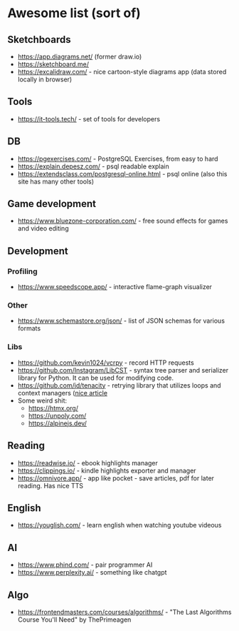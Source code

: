 # Awesome list (sort of)

## Sketchboards

* https://app.diagrams.net/ (former draw.io)
* https://sketchboard.me/
* https://excalidraw.com/ - nice cartoon-style diagrams app (data stored locally in browser)

## Tools

* https://it-tools.tech/ - set of tools for developers

## DB

* https://pgexercises.com/ - PostgreSQL Exercises, from easy to hard
* https://explain.depesz.com/ - psql readable explain
* https://extendsclass.com/postgresql-online.html - psql online (also this site has many other tools)

## Game development

* https://www.bluezone-corporation.com/ - free sound effects for games and video editing

## Development

### Profiling

* https://www.speedscope.app/ - interactive flame-graph visualizer

### Other

* https://www.schemastore.org/json/ - list of JSON schemas for various formats

### Libs

* https://github.com/kevin1024/vcrpy - record HTTP requests
* https://github.com/Instagram/LibCST - syntax tree parser and serializer library for Python. It can be used for modifying code.
* https://github.com/jd/tenacity - retrying library that utilizes loops and context managers ([nice article](https://www.bitecode.dev/p/python-cocktail-mix-a-context-manager)
* Some weird shit:
    * https://htmx.org/
    * https://unpoly.com/
    * https://alpinejs.dev/

## Reading

* https://readwise.io/ - ebook highlights manager
* https://clippings.io/ - kindle highlights exporter and manager
* https://omnivore.app/ - app like pocket - save articles, pdf for later reading. Has nice TTS

## English

* https://youglish.com/ - learn english when watching youtube videous

## AI

* https://www.phind.com/ - pair programmer AI
* https://www.perplexity.ai/ - something like chatgpt

## Algo

* https://frontendmasters.com/courses/algorithms/ - "The Last Algorithms Course You'll Need" by ThePrimeagen 
